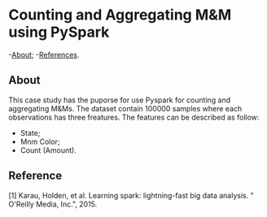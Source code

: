 # Counting and Aggregating M&M using PySpark

-[About](#about);
-[References](#references).

## About

This case study has the puporse for use Pyspark for counting and aggregating M&Ms. The dataset contain 100000 samples where each observations
has three freatures. The features can be described as follow:

- State;
- Mnm Color;
- Count (Amount).

## Reference

[1] Karau, Holden, et al. Learning spark: lightning-fast big data analysis. " O'Reilly Media, Inc.", 2015.
